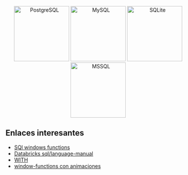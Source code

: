 <div align="center">
	<img width="150" src="https://user-images.githubusercontent.com/25181517/117208740-bfb78400-adf5-11eb-97bb-09072b6bedfc.png" alt="PostgreSQL" title="PostgreSQL"/>
	<img width="150" src="https://user-images.githubusercontent.com/25181517/183896128-ec99105a-ec1a-4d85-b08b-1aa1620b2046.png" alt="MySQL" title="MySQL"/>
	<img width="150" src="https://github.com/marwin1991/profile-technology-icons/assets/136815194/82df4543-236b-4e45-9604-5434e3faab17" alt="SQLite" title="SQLite"/>
	<img width="150" src="https://github.com/marwin1991/profile-technology-icons/assets/19180175/3b371807-db7c-45b4-8720-c0cfc901680a" alt="MSSQL" title="MSSQL"/>
</div>

## Enlaces interesantes

- [SQl windows functions](https://www.sqlshack.com/es/como-usar-las-funciones-de-windows-en-sql-server/)
- [Databricks sql/language-manual](https://docs.databricks.com/en/sql/language-manual/index.html)
- [WITH](https://modern-sql.com/feature/with)
- [window-functions con animaciones](https://dataschool.com/how-to-teach-people-sql/how-window-functions-work/)